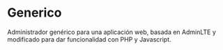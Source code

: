 # Generico
 Administrador genérico para una aplicación web, basada en AdminLTE y modificado para dar funcionalidad con PHP y Javascript.
